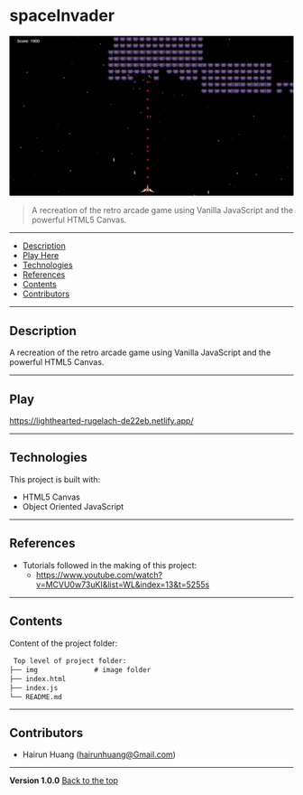 # spaceInvader
![Project Image](./img/spaceInvader.png)



> A recreation of the retro arcade game using Vanilla JavaScript and the powerful HTML5 Canvas.
---


* [Description](#general-info)
* [Play Here](#play)
* [Technologies](#technologies)
* [References](#references)
* [Contents](#contents)
* [Contributors](#contributors)
---


## Description
A recreation of the retro arcade game using Vanilla JavaScript and the powerful HTML5 Canvas.

---

## Play
https://lighthearted-rugelach-de22eb.netlify.app/

---
## Technologies
This project is built with:
* HTML5 Canvas
* Object Oriented JavaScript

---

## References
- Tutorials followed in the making of this project: 
    - https://www.youtube.com/watch?v=MCVU0w73uKI&list=WL&index=13&t=5255s

---	
## Contents
Content of the project folder:

```
 Top level of project folder: 
├── img              # image folder
├── index.html
├── index.js               
└── README.md
```
---
## Contributors
* Hairun Huang (hairunhuang@Gmail.com)

---
**Version 1.0.0**
[Back to the top](#general-info)

